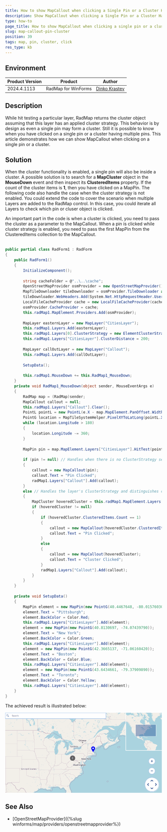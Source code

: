 ```yaml
---
title: How to show MapCallout when clicking a Single Pin or a Cluster Having Multiple Pins
description: Show MapCallout when clicking a Single Pin or a Cluster Having Multiple Pins.
type: how-to 
page_title: How to show MapCallout when clicking a single pin or a cluster with multiple pins
slug: map-callout-pin-cluster
position: 39
tags: map, pin, cluster, click
res_type: kb
---
```


## Environment

|Product Version|Product|Author|
|----|----|----|
|2024.4.1113|RadMap for WinForms|[Dinko Krastev](https://www.telerik.com/blogs/author/dinko-krastev)|


## Description

While hit testing a particular layer, RadMap returns the cluster object assuming that this layer has an applied cluster strategy. This behavior is by design as even a single pin may form a cluster. Still it is possible to know when you have clicked on a single pin or a cluster having multiple pins. This article demonstrates how we can show MapCallout when clicking on a single pin or a cluster.

## Solution

When the cluster functionality is enabled, a single pin will also be inside a cluster. A possible solution is to search for a **MapCluster** object in the **MouseDown** event and then inspect its **ClusteredItems** property. If the count of the cluster items is **1**, then you have clicked on a MapPin. The following code also handle the case when the cluster strategy is not enabled. You could extend the code to cover the scenario when multiple Layers are added to the RadMap control. In this case, you could iterate all Layers to check which pin or cluser object is clicked.

An important part in the code is when a cluster is clicked, you need to pass the cluster as a parameter to the MapCallout. When a pin is clicked while cluster strategy is enabled, you need to pass the first MapPin from the ClusteredItems collection to the MapCallout.


````C#            

public partial class RadForm1 : RadForm
{
    public RadForm1()
    {
        InitializeComponent();

        string cacheFolder = @"..\..\cache";
        OpenStreetMapProvider osmProvider = new OpenStreetMapProvider();
        MapTileDownloader tileDownloader = osmProvider.TileDownloader as MapTileDownloader;
        tileDownloader.WebHeaders.Add(System.Net.HttpRequestHeader.UserAgent, "your application name");
        LocalFileCacheProvider cache = new LocalFileCacheProvider(cacheFolder);
        osmProvider.CacheProvider = cache;
        this.radMap1.MapElement.Providers.Add(osmProvider);

        MapLayer easternLayer = new MapLayer("CitiesLayer");
        this.radMap1.Layers.Add(easternLayer);
        this.radMap1.Layers[0].ClusterStrategy = new ElementClusterStrategy();
        this.radMap1.Layers["CitiesLayer"].ClusterDistance = 200;

        MapLayer callOutLayer = new MapLayer("Callout");
        this.radMap1.Layers.Add(callOutLayer);

        SetupData();

        this.radMap1.MouseDown += this.RadMap1_MouseDown;
    }
    private void RadMap1_MouseDown(object sender, MouseEventArgs e)
    {
        RadMap map = (RadMap)sender;
        MapCallout callout = null;
        this.radMap1.Layers["Callout"].Clear();
        PointL pointL = new PointL(e.X - map.MapElement.PanOffset.Width, e.Y - map.MapElement.PanOffset.Height);
        PointG location = MapTileSystemHelper.PixelXYToLatLong(pointL.X, pointL.Y, map.MapElement.ZoomLevel);
        while (location.Longitude > 180)
        {
            location.Longitude -= 360;
        }

        MapPin pin = map.MapElement.Layers["CitiesLayer"].HitTest(pointL) as MapPin;

        if (pin != null) // Handles when there is no ClusterStrategy set on the layer.
        {
            callout = new MapCallout(pin);
            callout.Text = "Pin Clicked";
            radMap1.Layers["Callout"].Add(callout);
        }
        else // Handles the layer's ClusterStrategy and distinguishes clusters with single pins.
        {
            MapCluster hoveredCluster = this.radMap1.MapElement.Layers["CitiesLayer"].HitTest(location) as MapCluster;
            if (hoveredCluster != null)
            {
                if (hoveredCluster.ClusteredItems.Count == 1)
                {
                    callout = new MapCallout(hoveredCluster.ClusteredItems[0] as MapPin);
                    callout.Text = "Pin Clicked";
                }
                else
                {
                    callout = new MapCallout(hoveredCluster);
                    callout.Text = "Cluster Clicked";
                }
                radMap1.Layers["Callout"].Add(callout);
            }
        }
    }

    private void SetupData()
    {
        MapPin element = new MapPin(new PointG(40.4467648, -80.01576030));
        element.Text = "Pittsburgh";
        element.BackColor = Color.Red;
        this.radMap1.Layers["CitiesLayer"].Add(element);
        element = new MapPin(new PointG(40.8130697, -74.07439790));
        element.Text = "New York";
        element.BackColor = Color.Green;
        this.radMap1.Layers["CitiesLayer"].Add(element);
        element = new MapPin(new PointG(42.3665137, -71.06160420));
        element.Text = "Boston";
        element.BackColor = Color.Blue;
        this.radMap1.Layers["CitiesLayer"].Add(element);
        element = new MapPin(new PointG(43.6434661, -79.37909890));
        element.Text = "Toronto";
        element.BackColor = Color.Yellow;
        this.radMap1.Layers["CitiesLayer"].Add(element);
    }
}


````


The achieved result is illustrated below:

![map-callout-pin-cluster001](images/map-callout-pin-cluster001.gif)

## See Also

* [OpenStreetMapProvider]({%slug winforms/map/providers/openstreetmapprovider%})
